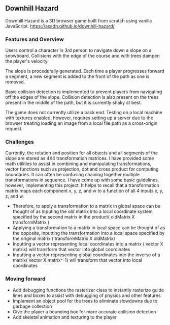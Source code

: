 ## Downhill Hazard
Downhill Hazard is a 3D browser game built from scratch using vanilla JavaScript.
https://axadn.github.io/downhill-hazard/

### Features and Overview
Users control a character in 3rd person to navigate down a slope on a snowboard.
Collisions with the edge of the course and with trees dampen the player's velocity.

The slope is procedurally generated. Each time a player progresses forward a segment,
a new segment is added to the front of the path as one is removed.

Basic collision detection is implemented to prevent players from navigating off the edges of the slope.
Collision detection is also present on the trees present in the middle of the path, but it is currently shaky at best.

The game does not currently utilize a back end. Testing on a local machine with textures enabled, however,
requires setting up a server due to the browser treating loading an image from a local file path as a cross-origin request.

### Challenges
Currently, the rotation and position for all objects and all segments of the slope are stored as 4X4 transformation matrices. I have provided some math utilities to assist in combining and manipulating transformations, vector functions such as projection, dot and cross product for computing boundaries. It can often be confusing chaining together multiple transformations in sequence. I have
come up with some basic guidelines, however, implementing this project.
It helps to recall that a transformation matrix maps each component x, y, z, and w to a function of all 4 inputs x, y, z, and w.
- Therefore, to apply a transformation to a matrix in global space can be thought of as inputing the old matrix into a local coordinate system specified by the second matrix in the product( oldMatrix X transformMatrix )
- Applying a transformation to a matrix in local space can be thought of as the opposite, inputting the transformation into a local space specified by the original matrix ( transformMatrix X oldMatrix)
- Inputting a vector representing local coordinates into a matrix ( vector X matrix) will transform that vector into global coordinates
- Inputting a vector representing global coordinates into the inverse of a matrix( vector X matrix^-1) will transform that vector into local coordinates

### Moving forward
- Add debugging functions the rasterizer class to instantly rasterize guide lines and boxes to
assist with debugging of physics and other features
- Implement an object pool for the trees to eliminate slowdowns due to garbage collection
- Give the player a bounding box for more accurate collision detection
- Add skeletal animation and texturing to the player
